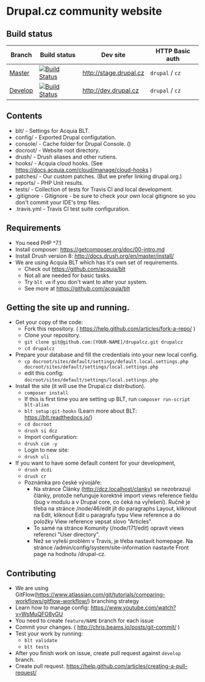 # Drupal.cz community website

## Build status

Branch | Build status | Dev site | HTTP Basic auth
------------ | ------------- | ------------- | -------------
[Master](https://github.com/Drupalcz/drupalcz/tree/master) | [![Build Status](https://travis-ci.org/Drupalcz/drupalcz.svg?branch=master)](https://travis-ci.org/Drupalcz/drupalcz) | http://stage.drupal.cz | `drupal` / `cz`
[Develop](https://github.com/Drupalcz/drupalcz/tree/develop) | [![Build Status](https://travis-ci.org/Drupalcz/drupalcz.svg?branch=develop)](https://travis-ci.org/Drupalcz/drupalcz) | http://dev.drupal.cz | `drupal` / `cz`

## Contents
* blt/ - Settings for Acquia BLT.
* config/ - Exported Drupal configutation.
* console/ - Cache folder for Drupal Console. ()
* docroot/ - Website root directory.
* drush/ - Drush aliases and other rutiens.
* hooks/ - Acquia cloud hooks. (See https://docs.acquia.com/cloud/manage/cloud-hooks )
* patches/ - Our custom patches. (But we prefer linking drupal.org.)
* reports/ - PHP Unit results.
* tests/ - Collection of tests for Travis CI and local development.
* .gitignore - Gitignore - be sure to check your own local gitignore so you don't commit your IDE's tmp files.
* .travis.yml - Travis CI test suite configuration.

## Requirements
* You need PHP ^7.1
* Install composer: https://getcomposer.org/doc/00-intro.md
* Install Drush version 8: http://docs.drush.org/en/master/install/
* We are using Acquia BLT which has it's own set of requirements.
  * Check out https://github.com/acquia/blt
  * Not all are needed for basic tasks.
  * Try `blt vm` if you don't want to alter your system.
  * See more at https://github.com/acquia/blt

## Getting the site up and running.
* Get your copy of the code:
  * Fork this repository. ( https://help.github.com/articles/fork-a-repo/ )
  * Clone your repository.
  * `git clone git@github.com:[YOUR-NAME]/drupalcz.git drupalcz`
  * `cd drupalcz`
* Prepare your database and fill the credentials into your new local config.
  * `cp docroot/sites/default/settings/default.local.settings.php docroot/sites/default/settings/local.settings.php`
  * edit this config: `docroot/sites/default/settings/local.settings.php`
* Install the site (it will use the Drupal.cz distribution).
  * `composer install`
  * If this is first time you are setting up BLT, run `composer run-script blt-alias`
  * `blt setup:git-hooks` (Learn more about BLT: https://blt.readthedocs.io/)
  * `cd docroot`
  * `drush si dcz`
  * Import configuration:
  * `drush cim -y`
  * Login to new site:
  * `drush uli`
* If you want to have some default content for your development, 
  * `drush dcdi`
  * `drush cr`
  * Poznámka pro české vývojáře:
    * Na stránce Články (http://dcz.localhost/clanky) se nezobrazují články, 
  protože nefunguje korektně import views reference fieldu (bug v modulu a v Drupal core,
  co čeká na vyřešení). Ručně je třeba na stránce /node/46/edit 
  jít do paragraphs Layout, kliknout na Edit, kliknout Edit u paragrafu typu 
  View reference a do položky View reference vepsat slovo "Articles".
    * To samé na stránce Komunity (/node/171/edit) opravit 
  views referenci "User directory".
    * Než se vyřeší problém v Travis, je třeba nastavit homepage.
  Na stránce /admin/config/system/site-information nastavte Front page 
  na hodnotu /drupal-cz.

## Contributing
* We are using GitFlow(https://www.atlassian.com/git/tutorials/comparing-workflows/gitflow-workflow/) branching strategy
* Learn how to manage config: https://www.youtube.com/watch?v=WsMuQFO8yGU
* You need to create ```feature/NAME``` branch for each issue
* Commit your changes. ( http://chris.beams.io/posts/git-commit/ )
* Test your work by running:
  * `blt validate`
  * `blt tests`
* After you finish work on issue, create pull request against `develop` branch.
* Create pull request. https://help.github.com/articles/creating-a-pull-request/
